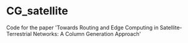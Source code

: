# CG_satellite
Code for the paper 'Towards Routing and Edge Computing in Satellite-Terrestrial Networks: A Column Generation Approach'
